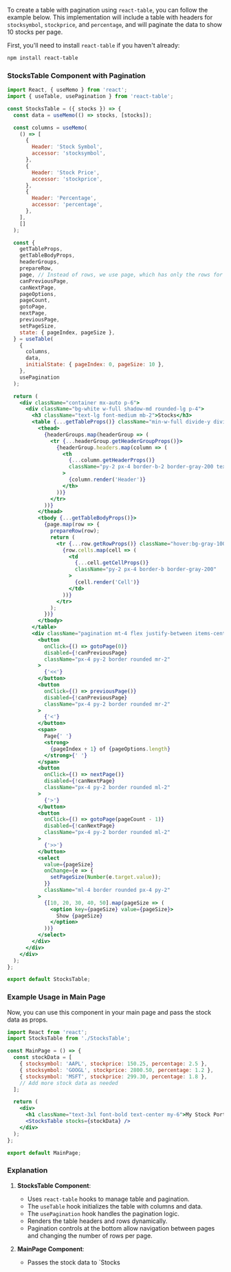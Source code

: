 To create a table with pagination using `react-table`, you can follow the example below. This implementation will include a table with headers for `stocksymbol`, `stockprice`, and `percentage`, and will paginate the data to show 10 stocks per page.

First, you'll need to install `react-table` if you haven't already:

```bash
npm install react-table
```

### StocksTable Component with Pagination

```jsx
import React, { useMemo } from 'react';
import { useTable, usePagination } from 'react-table';

const StocksTable = ({ stocks }) => {
  const data = useMemo(() => stocks, [stocks]);

  const columns = useMemo(
    () => [
      {
        Header: 'Stock Symbol',
        accessor: 'stocksymbol',
      },
      {
        Header: 'Stock Price',
        accessor: 'stockprice',
      },
      {
        Header: 'Percentage',
        accessor: 'percentage',
      },
    ],
    []
  );

  const {
    getTableProps,
    getTableBodyProps,
    headerGroups,
    prepareRow,
    page, // Instead of rows, we use page, which has only the rows for the active page
    canPreviousPage,
    canNextPage,
    pageOptions,
    pageCount,
    gotoPage,
    nextPage,
    previousPage,
    setPageSize,
    state: { pageIndex, pageSize },
  } = useTable(
    {
      columns,
      data,
      initialState: { pageIndex: 0, pageSize: 10 },
    },
    usePagination
  );

  return (
    <div className="container mx-auto p-6">
      <div className="bg-white w-full shadow-md rounded-lg p-4">
        <h3 className="text-lg font-medium mb-2">Stocks</h3>
        <table {...getTableProps()} className="min-w-full divide-y divide-gray-200">
          <thead>
            {headerGroups.map(headerGroup => (
              <tr {...headerGroup.getHeaderGroupProps()}>
                {headerGroup.headers.map(column => (
                  <th
                    {...column.getHeaderProps()}
                    className="py-2 px-4 border-b-2 border-gray-200 text-left leading-tight"
                  >
                    {column.render('Header')}
                  </th>
                ))}
              </tr>
            ))}
          </thead>
          <tbody {...getTableBodyProps()}>
            {page.map(row => {
              prepareRow(row);
              return (
                <tr {...row.getRowProps()} className="hover:bg-gray-100 cursor-pointer">
                  {row.cells.map(cell => (
                    <td
                      {...cell.getCellProps()}
                      className="py-2 px-4 border-b border-gray-200"
                    >
                      {cell.render('Cell')}
                    </td>
                  ))}
                </tr>
              );
            })}
          </tbody>
        </table>
        <div className="pagination mt-4 flex justify-between items-center">
          <button
            onClick={() => gotoPage(0)}
            disabled={!canPreviousPage}
            className="px-4 py-2 border rounded mr-2"
          >
            {'<<'}
          </button>
          <button
            onClick={() => previousPage()}
            disabled={!canPreviousPage}
            className="px-4 py-2 border rounded mr-2"
          >
            {'<'}
          </button>
          <span>
            Page{' '}
            <strong>
              {pageIndex + 1} of {pageOptions.length}
            </strong>{' '}
          </span>
          <button
            onClick={() => nextPage()}
            disabled={!canNextPage}
            className="px-4 py-2 border rounded ml-2"
          >
            {'>'}
          </button>
          <button
            onClick={() => gotoPage(pageCount - 1)}
            disabled={!canNextPage}
            className="px-4 py-2 border rounded ml-2"
          >
            {'>>'}
          </button>
          <select
            value={pageSize}
            onChange={e => {
              setPageSize(Number(e.target.value));
            }}
            className="ml-4 border rounded px-4 py-2"
          >
            {[10, 20, 30, 40, 50].map(pageSize => (
              <option key={pageSize} value={pageSize}>
                Show {pageSize}
              </option>
            ))}
          </select>
        </div>
      </div>
    </div>
  );
};

export default StocksTable;
```

### Example Usage in Main Page

Now, you can use this component in your main page and pass the stock data as props.

```jsx
import React from 'react';
import StocksTable from './StocksTable';

const MainPage = () => {
  const stockData = [
    { stocksymbol: 'AAPL', stockprice: 150.25, percentage: 2.5 },
    { stocksymbol: 'GOOGL', stockprice: 2800.50, percentage: 1.2 },
    { stocksymbol: 'MSFT', stockprice: 299.30, percentage: 1.8 },
    // Add more stock data as needed
  ];

  return (
    <div>
      <h1 className="text-3xl font-bold text-center my-6">My Stock Portfolio</h1>
      <StocksTable stocks={stockData} />
    </div>
  );
};

export default MainPage;
```

### Explanation

1. **StocksTable Component**:
   - Uses `react-table` hooks to manage table and pagination.
   - The `useTable` hook initializes the table with columns and data.
   - The `usePagination` hook handles the pagination logic.
   - Renders the table headers and rows dynamically.
   - Pagination controls at the bottom allow navigation between pages and changing the number of rows per page.

2. **MainPage Component**:
   - Passes the stock data to `Stocks